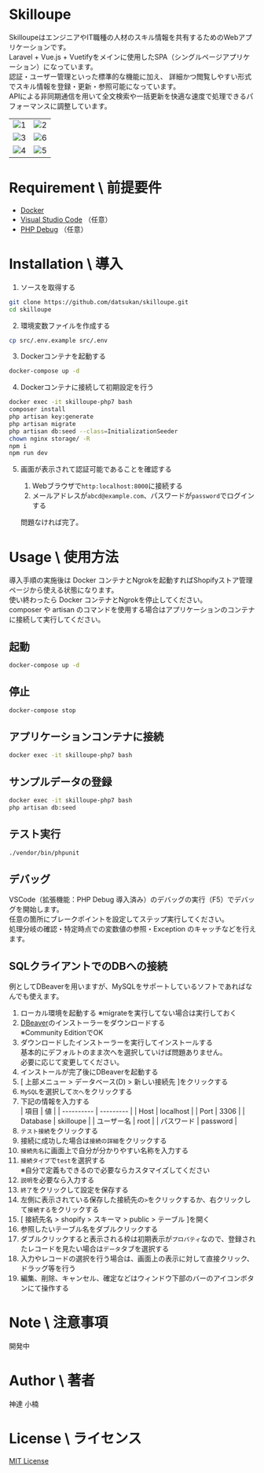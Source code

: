 # Skilloupe

SkilloupeはエンジニアやIT職種の人材のスキル情報を共有するためのWebアプリケーションです。  
Laravel + Vue.js + Vuetifyをメインに使用したSPA（シングルページアプリケーション）になっています。  
認証・ユーザー管理といった標準的な機能に加え、 詳細かつ閲覧しやすい形式でスキル情報を登録・更新・参照可能になっています。  
APIによる非同期通信を用いて全文検索や一括更新を快適な速度で処理できるパフォーマンスに調整しています。  

|                                                                                                             |                                                                                                             |
| ----------------------------------------------------------------------------------------------------------- | ----------------------------------------------------------------------------------------------------------- |
| ![1](https://user-images.githubusercontent.com/49118806/131217769-87f35e71-9bec-4b73-aaf9-53ae8565ae09.png) | ![2](https://user-images.githubusercontent.com/49118806/131217771-f0d8ceef-3a83-449e-b0f7-99d81eacf9a1.png) |
| ![3](https://user-images.githubusercontent.com/49118806/131217772-1a9601c2-7660-44d2-b485-bece208efc17.png) | ![6](https://user-images.githubusercontent.com/49118806/131217853-9e56ec05-db77-4272-9830-845cd3508242.png) |
| ![4](https://user-images.githubusercontent.com/49118806/131217774-e9671276-37e1-4ab7-8315-834fbc7d2541.png) | ![5](https://user-images.githubusercontent.com/49118806/131217775-bf859234-c24a-4ae4-90ee-7b9f3b7aa74f.png) |

# Requirement \ 前提要件

- [Docker](https://www.docker.com/get-started)
- [Visual Studio Code](https://azure.microsoft.com/ja-jp/products/visual-studio-code/) （任意）
- [PHP Debug](https://marketplace.visualstudio.com/items?itemName=felixfbecker.php-debug) （任意）

# Installation \ 導入

1. ソースを取得する
```bash
git clone https://github.com/datsukan/skilloupe.git
cd skilloupe
```

2. 環境変数ファイルを作成する
```bash
cp src/.env.example src/.env
```

3. Dockerコンテナを起動する
```bash
docker-compose up -d
```

4. Dockerコンテナに接続して初期設定を行う
```bash
docker exec -it skilloupe-php7 bash
composer install
php artisan key:generate
php artisan migrate
php artisan db:seed --class=InitializationSeeder
chown nginx storage/ -R
npm i
npm run dev
```

5. 画面が表示されて認証可能であることを確認する
   1. Webブラウザで`http:localhost:8000`に接続する
   2. メールアドレスが`abcd@example.com`、パスワードが`password`でログインする

   問題なければ完了。

# Usage \ 使用方法

導入手順の実施後は Docker コンテナとNgrokを起動すればShopifyストア管理ページから使える状態になります。  
使い終わったら Docker コンテナとNgrokを停止してください。  
composer や artisan のコマンドを使用する場合はアプリケーションのコンテナに接続して実行してください。

## 起動

```bash
docker-compose up -d
```

## 停止

```bash
docker-compose stop
```

## アプリケーションコンテナに接続

```bash
docker exec -it skilloupe-php7 bash
```

## サンプルデータの登録

```bash
docker exec -it skilloupe-php7 bash
php artisan db:seed
```

## テスト実行

```bash
./vendor/bin/phpunit
```

## デバッグ

VSCode（拡張機能：PHP Debug 導入済み）のデバッグの実行（F5）でデバッグを開始します。  
任意の箇所にブレークポイントを設定してステップ実行してください。  
処理分岐の確認・特定時点での変数値の参照・Exception のキャッチなどを行えます。

## SQLクライアントでのDBへの接続

例としてDBeaverを用いますが、MySQLをサポートしているソフトであればなんでも使えます。  

1. ローカル環境を起動する ※migrateを実行してない場合は実行しておく
2. [DBeaver](https://dbeaver.io/)のインストーラーをダウンロードする  
   ※Community EditionでOK
3. ダウンロードしたインストーラーを実行してインストールする  
   基本的にデフォルトのまま次へを選択していけば問題ありません。  
   必要に応じて変更してください。  
4. インストールが完了後にDBeaverを起動する
5. [ 上部メニュー > データベース(D) > 新しい接続先 ]をクリックする
6. `MySQL`を選択して`次へ`をクリックする
7. 下記の情報を入力する  
   | 項目       | 値        |
   | ---------- | --------- |
   | Host       | localhost |
   | Port       | 3306      |
   | Database   | skilloupe |
   | ユーザー名 | root      |
   | パスワード | password  |
8. `テスト接続`をクリックする
9. 接続に成功した場合は`接続の詳細`をクリックする
10. `接続先名`に画面上で自分が分かりやすい名称を入力する
11. `接続タイプ`で`test`を選択する  
    ※自分で定義もできるので必要ならカスタマイズしてください
12. `説明`を必要なら入力する
13. `終了`をクリックして設定を保存する
14. 左側に表示されている保存した接続先の`>`をクリックするか、右クリックして`接続する`をクリックする
15. [ 接続先名 > shopify > スキーマ > public > テーブル ]を開く
16. 参照したいテーブル名をダブルクリックする
17. ダブルクリックすると表示される枠は初期表示が`プロパティ`なので、登録されたレコードを見たい場合は`データ`タブを選択する
18. 入力やレコードの選択を行う場合は、画面上の表示に対して直接クリック、ドラッグ等を行う
19. 編集、削除、キャンセル、確定などはウィンドウ下部のバーのアイコンボタンにて操作する

# Note \ 注意事項

開発中

# Author \ 著者

神達 小楠

# License \ ライセンス

[MIT License](https://en.wikipedia.org/wiki/MIT_License)
